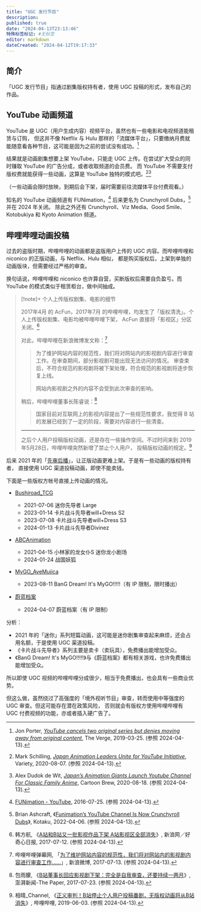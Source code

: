 ```yaml
---
title: "UGC 发行节目"
description:
published: true
date: "2024-04-13T23:13:46"
特殊标签标记: #无标签
editor: markdown
dateCreated: "2024-04-12T19:17:33"
---
```


## 简介

「UGC 发行节目」指通过剧集版权持有者，使用 UGC 投稿的形式，发布自己的作品。

## YouTube 动画频道

<!--
YouTube 除了用户上传的作品，也有商业性质的，类似 Netflix 与 Amazon Prime Video 的流媒体服务。
但是这项服务在过去并没有成功。[^80597] YouTube 之后的付费影集，主要只剩下了电影。
-->

YouTube 是 UGC（用户生成内容）视频平台，虽然也有一些电影和电视频道能租赁与订购，
但这并不像 Netflix 与 Hulu 那样的「流媒体平台」，只要缴纳月费就能随意看各种节目，这可能是因为之前的尝试没有成功。[^80597]

[^80597]: Jon Porter, _[YouTube cancels two original series but denies moving away from original content](https://web.archive.org/web/20231202023334/https://www.theverge.com/2019/3/25/18280597/youtube-originals-canceled-origin-overthinking-with-kat-and-june-red-premium)_, The Verge, 2019-03-25. (参照 2024-04-13).

<!--
所以 YouTube 的日本动画，都是相关公司以 UGC 投稿的形式发布的。YouTube 的广告收益，能在一定程度上回收免费放映的成本，
并且扩大受众。[^28555][^95518]
-->

结果就是动画剧集想要上架 YouTube，只能走 UGC 上传。在尝试扩大受众的同时赚取 YouTube 的广告分成，或者收取频道的会员费。
而 YouTube 不需要支付版权费就能获得一些动画，这算是 YouTube 独特的模式吧。[^28555][^95518]

[^28555]: Mark Schilling, _[Japan Animation Leaders Unite for YouTube Initiative](https://web.archive.org/web/20230712083410/https://variety.com/2020/streaming/asia/japan-animation-unified-youtube-anime-initiative-1234728555/)_, Variety, 2020-08-07. (参照 2024-04-13).

[^95518]: Alex Dudok de Wit, _[Japan’s Animation Giants Launch Youtube Channel For Classic Family Anime](https://web.archive.org/web/20230926202218/https://www.cartoonbrew.com/anime/japans-animation-giants-launch-youtube-channel-for-classic-family-anime-195518.html)_, Cartoon Brew, 2020-08-18. (参照 2024-04-13).

（一些动画会限时放映，到期后会下架，届时需要前往流媒体平台付费观看。）

知名的 YouTube 动画频道有 FUNimation，[^31320] 后来更名为 Crunchyroll Dubs，[^55611] 并在 2024 年关闭。
除此之外还有 Crunchyroll、Viz Media、Good Smile、Kotobukiya 和 Kyoto Animation 频道。

[^31320]: [FUNimation - YouTube](https://web.archive.org/web/20160725131320/https://www.youtube.com/user/FUNimation/about), 2016-07-25. (参照 2024-04-13).

[^55611]: Brian Ashcraft, 《[Funimation’s YouTube Channel Is Now Crunchyroll Dubs](https://web.archive.org/web/20231122083600/https://kotaku.com/funimation-crunchyroll-anime-sony-animation-japan-dubs-1848755611)》, Kotaku, 2022-04-06. (参照 2024-04-13).

## 哔哩哔哩动画投稿

过去的盗版时期，哔哩哔哩的动画都是盗版用户上传的 UGC 内容。而哔哩哔哩和 niconico 的正版动画，与 Netflix、Hulu 相似，
都是购买版权后，上架到单独的动画版块，但需要经过严格的审查。

换句话说，哔哩哔哩和 niconico 也许算自营，买断版权后需要自负盈亏。而 YouTube 的模式类似于租赁柜台，做中间抽成。

> [!note]+ 个人上传版权剧集、电影的细节
>
> 2017年4月 的 AcFun，2017年7月 的哔哩哔哩，均发生了「版权清洗」。个人上传版权剧集、电影均被哔哩哔哩下架，
> AcFun 直接将「影视区」分区关闭。[^68089]
>
> 对此，哔哩哔哩在新浪微博发文称：[^J5H8c]
>
> > 为了维护网站内容的规范性，我们将对网站内的影视剧内容进行审查工作。在审查期间，部分影视剧可能出现无法访问的情况。
> > 审查束后，不符合规范的影视剧将被下架处理，符合规范的影视剧将逐步恢复上线。
> >
> > 网站内影视剧之外的内容不会受到此次审查的影响。
>
> 稍后，哔哩哔哩董事长陈睿说：[^40108]
>
> > 国家目前对互联网上的影视内容提出了一些规范性要求，我觉得 B 站的发展已经到了一定的阶段，需要对内容进行一些清查。
>
> ---
>
> 之后个人用户投稿版权动画，还是存在一些操作空间。不过时间来到 2019年5月28日，哔哩哔哩突然新增了禁止个人用户，
> 投稿版权动画的规定。[^00768]

[^68089]: 韩方航, 《[A站和B站又一批影视作品下架 A站影视区全部消失](https://web.archive.org/web/20231012041550/https://tech.sina.cn/i/gn/2017-07-12/detail-ifyiakwa3968089.d.html)》, 新浪网／好奇心日报, 2017-07-12. (参照 2024-04-13).

[^J5H8c]: 哔哩哔哩弹幕网, 「[为了维护网站内容的规范性，我们将对网站内的影视剧内容进行审查工作……](https://web.archive.org/web/20190329182156/https://www.weibo.com/1748075785/FcdCJ5H8c?type=comment)」, 新浪微博, 2017-07-13. (参照 2024-04-13).

[^40108]: 包雨朦, 《[B站董事长回应影视剧下架：完全是自我审查，还要持续一两月](https://web.archive.org/web/20220519132842/http://www.thepaper.cn/newsDetail_forward_1740108)》, 澎湃新闻-The Paper, 2017-07-23. (参照 2024-04-13).

[^00768]: 相晴_Channel, 《[正义审判！B站停止个人用户投稿番剧，无版权动画将从B站消失](https://web.archive.org/web/20240413083441/https://www.bilibili.com/read/cv2800768/)》, 哔哩哔哩, 2019-06-03. (参照 2024-04-13).

后来 2021 年的「[先审后播](/censorship/先审后播.md)」，让正版动画更难上架。于是有一些动画的版权持有者，
直接使用 UGC 渠道投稿动画，即使不能卖钱。

下面是一些版权方帐号直接上传动画的情况。

+   [Bushiroad_TCG](https://space.bilibili.com/686885200)

    +   2021-07-06 迷你先导者 Large
    +   2023-01-14 卡片战斗先导者will+Dress S2
    +   2023-07-08 卡片战斗先导者will+Dress S3
    +   2024-01-13 卡片战斗先导者Divinez

+   [ABCAnimation](https://space.bilibili.com/688219229)

    +   2021-04-15 小林家的龙女仆S 迷你龙小剧场
    +   2024-01-24 战国妖狐

+   [MyGO_AveMujica](https://space.bilibili.com/1459104794)

    +   2023-08-11 BanG Dream! It's MyGO!!!!!（有 IP 限制，限时播出）

+   [蔚蓝档案](https://space.bilibili.com/3493265644980448)

    +   2024-04-07 蔚蓝档案（有 IP 限制）

分析：

+   2021 年的「迷你」系列短篇动画，这可能是迷你剧集审查起来麻烦，还会占用名额，于是使用 UGC 渠道投稿。
+   《卡片战斗先导者》系列主要是卖卡（卖玩具），免费播出能增加受众。
+   《BanG Dream! It's MyGO!!!!!》与《蔚蓝档案》都有相关游戏，也许免费播出能增加受众。

所以即使 UGC 视频的哔哩哔哩分成很少，相当于免费播出，也会具有一些商业优势。

但这么做，虽然绕过了高强度的「境外视听节目」审查，转而使用中等强度的 UGC 审查。但这可能存在潜在政策风险，
否则就会有版权方使用哔哩哔哩有 UGC 付费视频的功能，亦或者插入硬广告了。
